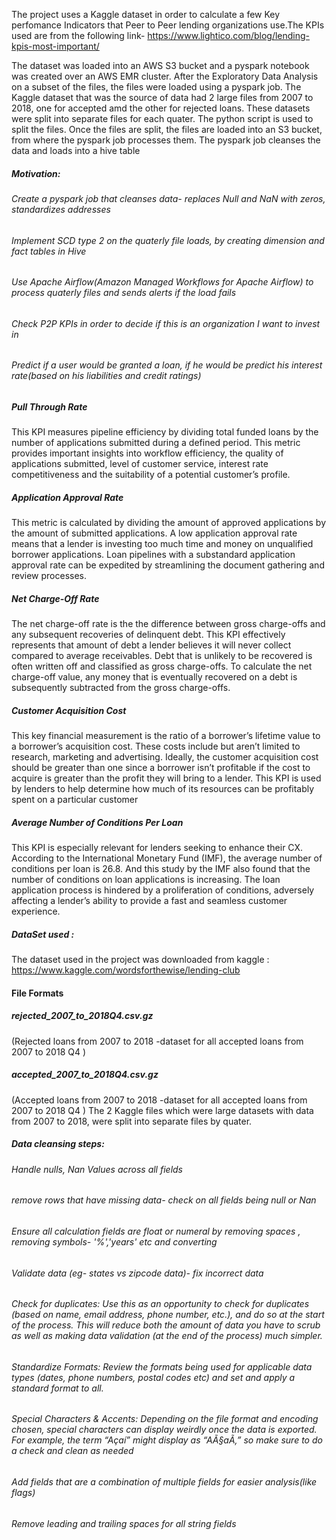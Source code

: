 The project uses a Kaggle dataset in order to calculate a few Key perfomance Indicators that Peer to Peer lending organizations use.The KPIs used are from the following link-
https://www.lightico.com/blog/lending-kpis-most-important/

The dataset was loaded into an AWS S3 bucket and a pyspark notebook was created over an AWS EMR cluster. After the Exploratory Data Analysis on a subset of the files, the files were loaded using a pyspark job.
The Kaggle dataset that was the source of data had 2 large files from 2007 to 2018, one for accepted amd the other for rejected loans. These datasets were split into separate files for each quater. The python script is used to split the files.
Once the files are split, the files are loaded into an S3 bucket, from where the pyspark job processes them. The pyspark job cleanses the data and loads into a hive table

##### Motivation:
###### Create a pyspark job that cleanses data- replaces Null and NaN with zeros, standardizes addresses
###### Implement SCD type 2 on the quaterly file loads, by creating dimension and fact tables in Hive
###### Use Apache Airflow(Amazon Managed Workflows for Apache Airflow) to process quaterly files and sends alerts if the load fails
###### Check P2P KPIs in order to decide if this is an organization I want to invest in
###### Predict if a user would be granted a loan, if he would be predict his interest rate(based on his liabilities and credit ratings)

##### Pull Through Rate
This KPI measures pipeline efficiency by dividing total funded loans by the number of applications submitted during a defined period. This metric provides important insights into workflow efficiency, the quality of applications submitted, level of customer service, interest rate competitiveness and the suitability of a potential customer’s profile.
##### Application Approval Rate
This metric is calculated by dividing the amount of approved applications by the amount of submitted applications.
A low application approval rate means that a lender is investing too much time and money on unqualified borrower applications. Loan pipelines with a substandard application approval rate can be expedited by streamlining the document gathering and review processes.
##### Net Charge-Off Rate
The net charge-off rate is the the difference between gross charge-offs and any subsequent recoveries of delinquent debt. This KPI effectively represents that amount of debt a lender believes it will never collect compared to average receivables. Debt that is unlikely to be recovered is often written off and classified as gross charge-offs. To calculate the net charge-off value, any money that is eventually recovered on a debt is subsequently subtracted from the gross charge-offs.
##### Customer Acquisition Cost
This key financial measurement is the ratio of a borrower’s lifetime value to a borrower’s acquisition cost. These costs include but aren’t limited to research, marketing and advertising. Ideally, the customer acquisition cost should be greater than one since a borrower isn’t profitable if the cost to acquire is greater than the profit they will bring to a lender. This KPI is used by lenders to help determine how much of its resources can be profitably spent on a particular customer
##### Average Number of Conditions Per Loan
This KPI is especially relevant for lenders seeking to enhance their CX. According to the International Monetary Fund (IMF), the average number of conditions per loan is 26.8. And this study by the IMF also found that the number of conditions on loan applications is increasing. The loan application process is hindered by a proliferation of conditions, adversely affecting a lender’s ability to provide a fast and seamless customer experience.


##### DataSet used :
The dataset used in the project was downloaded from kaggle :
https://www.kaggle.com/wordsforthewise/lending-club
#### File Formats
##### rejected_2007_to_2018Q4.csv.gz
(Rejected loans from 2007 to 2018 -dataset for all accepted loans from 2007 to 2018 Q4 )
##### accepted_2007_to_2018Q4.csv.gz
(Accepted loans from 2007 to 2018 -dataset for all accepted loans from 2007 to 2018 Q4 )
The 2 Kaggle files which were large datasets with data from 2007 to 2018, were split into separate files by quater.

##### Data cleansing steps: 
###### Handle nulls, Nan Values across all fields 
###### remove rows that have missing data- check on all fields being null or Nan 
###### Ensure all calculation fields are float or numeral by removing spaces , removing symbols- '%','years' etc and converting
###### Validate data (eg- states vs zipcode data)- fix incorrect data
###### Check for duplicates: Use this as an opportunity to check for duplicates (based on name, email address, phone number, etc.), and do so at the start of the process. This will reduce both the amount of data you have to scrub as well as making data validation (at the end of the process) much simpler. 
###### Standardize Formats: Review the formats being used for applicable data types (dates, phone numbers, postal codes etc) and set and apply a standard format to all. 
###### Special Characters & Accents: Depending on the file format and encoding chosen, special characters can display weirdly once the data is exported. For example, the term “Açaí” might display as “AÃ§aÃ,”­ so make sure to do a check and clean as needed
###### Add fields that are a combination of multiple fields for easier analysis(like flags)
###### Remove leading and trailing spaces for all string fields
